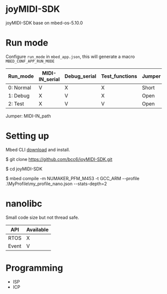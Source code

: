 # joyMIDI-SDK
joyMIDI-SDK base on mbed-os-5.10.0


# Run mode
Configure `run_mode` in `mbed_app.json`, this will generate a macro `MBED_CONF_APP_RUN_MODE`

Run_mode  | MIDI-IN_serial  |  Debug_serial  |  Test_functions |      Jumper
----------|-----------------|----------------|-----------------|----------------------
0: Normal |       V         |       X        |        X        |       Short
1: Debug  |       X         |       V        |        X        |       Open
2: Test   |       X         |       V        |        V        |       Open

Jumper: MIDI-IN_path


# Setting up
Mbed CLI [download](https://github.com/ARMmbed/mbed-cli-windows-installer/releases) and install.

$ git clone https://github.com/bcc6/joyMIDI-SDK.git

$ cd joyMIDI-SDK

$ mbed compile -m NUMAKER_PFM_M453 -t GCC_ARM --profile .\MyProfile\my_profile_nano.json --stats-depth=2


# nanolibc
Small code size but not thread safe.

API   | Available
------|-----------
RTOS  | X
Event | V


# Programming
 - ISP
 - ICP

